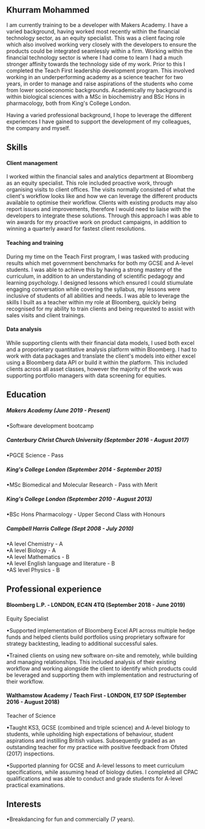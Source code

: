 ## Khurram Mohammed

I am currently training to be a developer with Makers Academy. I have a varied background, having worked most recently within the financial technology sector, as an equity specialist.
This was a client facing role which also involved working very closely with the developers to ensure the products could be integrated seamlessly within a firm. Working within the
financial technology sector is where I had come to learn I had a much stronger affinity towards the technology side of my work. Prior to this I completed the Teach First leadership 
development program. This involved working in an underperforming academy as a science teacher for two years, in order to manage and raise aspirations of the students who come from 
lower socioeconomic backgrounds. Academically my background is within biological sciences with a MSc in biochemistry and BSc Hons in pharmacology, both from King's College London.

Having a varied professional background, I hope to leverage the different experiences I have gained to support the development of my colleagues, the company and myself.

## Skills

#### Client management
I worked within the financial sales and analytics department at Bloomberg as an equity specialist. This role included proactive work, through organising visits to client offices.
The visits normally consisted of what the client's workflow looks like and how we can leverage the different products available to optimise their workflow.
Clients with existing products may also report issues and improvements, therefore I would need to liaise with the developers to integrate these solutions. Through this approach I was able
to win awards for my proactive work on product campaigns, in addition to winning a quarterly award for fastest client resolutions.

#### Teaching and training
During my time on the Teach First program, I was tasked with producing results which met government benchmarks for both my GCSE and A-level students.
I was able to achieve this by having a strong mastery of the curriculum, in addition to an understanding of scientific pedagogy and learning psychology.
I designed lessons which ensured I could stiumulate engaging conversation while covering the syllabus, my lessons were inclusive of students of all abilities and needs.
I was able to leverage the skills I built as a teacher within my role at Bloomberg, quickly being recognised for my ability to train clients and being requested to assist with sales visits and
client trainings.

#### Data analysis
While supporting clients with their financial data models, I used both excel and a proporietary quantitative analysis platform within Bloomberg. I had to work with data packages and translate
the client's models into either excel using a Bloomberg data API or build it within the platform. This included clients across all asset classes, however the majority of the work
was supporting portfolio managers with data screening for equities.

## Education
##### Makers Academy (June 2019 - Present) 
•Software development bootcamp

##### Canterbury Christ Church University (September 2016 - August 2017) 
•PGCE Science - Pass

##### King's College London (September 2014 - September 2015) 
•MSc Biomedical and Molecular Research - Pass with Merit

##### King's College London (September 2010 - August 2013)
•BSc Hons Pharmacology - Upper Second Class with Honours

##### Campbell Harris College (Sept 2008 - July 2010) 
•A level Chemistry - A <br>
•A level Biology - A <br>
•A level Mathematics - B <br>
•A level English language and literature - B <br>
•AS level Physics - B <br>

## Professional experience 

#### Bloomberg L.P. - LONDON, EC4N 4TQ (September 2018 - June 2019)
Equity Specialist

•Supported implementation of Bloomberg Excel API across multiple hedge funds and helped clients build portfolios using proprietary software for strategy backtesting, leading to
additional successful sales.

•Trained clients on using new software on-site and remotely, while building and managing relationships. This included analysis of their existing workflow and working alongside the client 
to identify which products could be leveraged and supporting them with implementation and restructuring of their workflow.

#### Walthamstow Academy / Teach First - LONDON, E17 5DP (September 2016 - August 2018)
Teacher of Science

•Taught KS3, GCSE (combined and triple science) and A-level biology to students, while upholding high expectations of behaviour, student aspirations and instilling British values.
Subsequently graded as an outstanding teacher for my practice with positive feedback from Ofsted (2017) inspections.

•Supported planning for GCSE and A-level lessons to meet curriculum specifications, while assuming head of biology duties. I completed all CPAC qualifications and was able to 
conduct and grade students for A-level practical examinations.


## Interests

•Breakdancing for fun and commercially (7 years).

